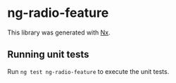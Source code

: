 # ng-radio-feature

This library was generated with [Nx](https://nx.dev).

## Running unit tests

Run `ng test ng-radio-feature` to execute the unit tests.
